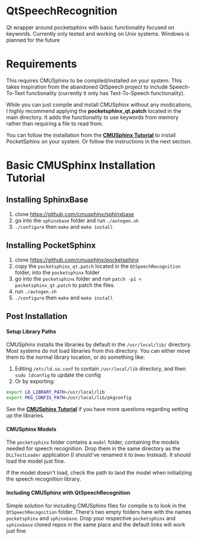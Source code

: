 # QtSpeechRecognition
Qt wrapper around pocketsphinx with basic functionality focused on keywords. Currently only tested and working on Unix systems. Windows is planned for the future

# Requirements
This requires CMUSphinx to be compiled/installed on your system. This takes inspiration from the abandoned QtSpeech project to include Speech-To-Text functionality (currently it only has Text-To-Speech functionality). 

While you can just compile and install CMUSphinx without any modications, I highly recommend applying the __pocketsphinx_qt.patch__ located in the main directory. 
It adds the functionality to use keywords from memory  rather than requiring a file to read from.

You can follow the installation from the [**CMUSphinx Tutorial**](https://cmusphinx.github.io/wiki/tutorialpocketsphinx/) to install PocketSphinx on your system. Or follow the instructions in the next section.

# Basic CMUSphinx Installation Tutorial
## Installing SphinxBase
1. clone https://github.com/cmusphinx/sphinxbase
2. go into the `sphinxbase` folder and run `./autogen.sh`
3. `./configure` then `make` and `make install`

## Installing PocketSphinx
1. clone https://github.com/cmusphinx/pocketsphinx
2. copy the `pocketsphinx_qt.patch` located in the  `QtSpeechRecognition`  folder, into the `pocketsphinx` folder
3. go into the `pocketsphinx` folder and run `patch -p1 < pocketsphinx_qt.patch` to patch the files. 
4. run `./autogen.sh`
5. `./configure` then `make` and `make install`

## Post Installation

#### Setup Library Paths
CMUSphinx installs the libraries by default in the `/usr/local/lib/` directory. Most systems do not load libraries from this directory. You can either move them to the normal library location, or do something like:

1. Editing `/etc/ld.so.conf` to contain `/usr/local/lib` directory, and then `sudo ldconfig` to update the config
2. Or by exporting: 
```bash
export LD_LIBRARY_PATH=/usr/local/lib
export PKG_CONFIG_PATH=/usr/local/lib/pkgconfig
```

See the [**CMUSphinx Tutorial**](https://cmusphinx.github.io/wiki/tutorialpocketsphinx/)  if you have more questions regarding setting up the libraries.

#### CMUSphinx Models

The `pocketsphinx` folder contains a `model` folder, containing the models needed for speech recognition. 
Drop them in the same directory as the `DLLTestLoader` application (I should've renamed it to `Demo` Instead). It should load the model just fine.

If the model doesn't load, check the path to laod the model when initializing the speech recognition library.

#### Including CMUSphinx with QtSpeechRecognition

Simple solution for including CMUSphinx files for compile is to look in the  `QtSpeechRecognition`  folder. There's two empty folders here with the names `pocketsphinx` and `sphinxbase`. Drop your respective `pocketsphinx` and `sphinxbase` cloned repos in the same place and the default links will work just fine
